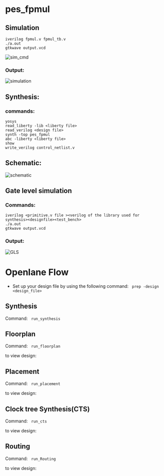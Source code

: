# pes_fpmul


## Simulation
```bash=
iverilog fpmul.v fpmul_tb.v
./a.out
gtkwave output.vcd
```
![sim_cmd](https://github.com/GauthamMulay/pes_fpmul/assets/113660503/b6ae81cb-906a-4991-9afa-d66ef33ee7f9)


### Output:
![simulation](https://github.com/GauthamMulay/pes_fpmul/assets/113660503/bf8d12e1-fe0e-46da-b139-dca7a85561db)


## Synthesis:
### commands:
```bash=
yosys
read_liberty -lib <liberty file>
read_verilog <design file>
synth -top pes_fpmul
abc -liberty <liberty file>
show
write_verilog control_netlist.v
```
## Schematic:

![schematic](https://github.com/GauthamMulay/pes_fpmul/assets/113660503/10fb8ec7-d7eb-4ed4-984e-c7a45eedf06d)

## Gate level simulation
### Commands:
```bash=
iverilog <primitive.v file ><verilog of the library used for synthesis><designfile><test_bench>
./a.out
gtkwave output.vcd
```
### Output:

![GLS](https://github.com/GauthamMulay/pes_fpmul/assets/113660503/923cc53e-1ade-4e03-a2cc-00fa63d51e90)

# Openlane Flow
* Set up your design file by using the following command:
   ``` prep -design <design_file>```


## Synthesis
Command: ``` run_synthesis```




## Floorplan
Command: ``` run_floorplan```


to view design:




## Placement
Command: ``` run_placement```


to view design:





## Clock tree Synthesis(CTS)
Command: ``` run_cts```


to view design:





## Routing
Command: ``` run_Routing```


to view design:



